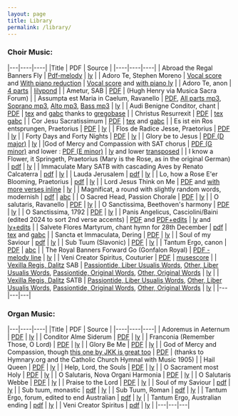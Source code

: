 ```yaml
---
layout: page
title: Library
permalink: /library/
---
```


### Choir Music:

|---|----|----|
|Title | PDF | Source |
|----|----|----|
| Abroad the Regal Banners Fly | [Pdf-melody](/pdf/hymns/AbroadTheRegal.pdf) | [ly](/pdf/hymns/AbroadTheRegal.ly) |
| Adoro Te, Stephen Moreno | [Vocal score](/pdf/AdoroTe-vocal.pdf) and [With piano reduction](/pdf/AdoroTe.pdf) | [Vocal score](/pdf/AdoroTe-vocal.ly) and [with piano ly](/pdf/hymns/AdoroTe.ly) |
| Adoro Te, anon | [4 parts](/pdf/hymns/AdoroTe-a4.pdf) | [lilypond](/pdf/hymns/AdoroTe-a4.ly) |
| Ametur, SAB | [PDF](/pdf/AmeturChoir.pdf) | (Hugh Henry via Musica Sacra Forum) |
| Assumpta est Maria in Caelum, Ravanello | [PDF](/pdf/motets/Ravanello_Assumpta.pdf), [All parts mp3](/pdf/motets/Ravanello_Assumpta.mp3), [Soprano mp3](/pdf/motets/Rav-sop.mp3), [Alto mp3](/pdf/motets/Rav-alt.mp3), [Bass mp3](/pdf/motets/Rav-bas.mp3) | [ly](/pdf/motets/Ravanello_Assumpta.ly) |
| Audi Benigne Conditor, chant | [PDF](/pdf/chant/audiben.pdf) | [tex](/pdf/chant/audiben.tex) and [gabc](/pdf/chant/hy--audi_benigne_conditor--solesmes_1961.gabc) thanks to [gregobase](https://gregobase.selapa.net/chant.php?id=1830) |
| Christus Resurrexit | [PDF](/pdf/chant/christus-resurrexit.pdf) | [tex](/pdf/chant/christus-resurrexit.tex) [gabc](/pdf/chant/christus-resurrexit.gabc) |
| Cor Jesu Sacratissimum | [PDF](/pdf/corjesusacratissimum.pdf) | [tex](/pdf/corjesusacratissimum.tex) and [gabc](/pdf/corjesu.gabc) |
| Es ist ein Ros entsprungen, Praetorius | [PDF](/pdf/motets/Praetorius_einros.pdf) | [ly](/pdf/motets/Praetorius_einros.ly) |
| Flos de Radice Jesse, Praetorius | [PDF](/pdf/motets/Praetorius_flos.pdf) | [ly](/pdf/motets/Praetorius_flos.ly) |
| Forty Days and Forty Nights | [PDF](/pdf/hymns/FortyDays.pdf) | [ly](/pdf/hymns/FortyDays.ly) |
| Glory be to Jesus | [PDF (D major)](/pdf/motets/Glory-be-to-Jesus.pdf) | [ly](/pdf/motets/Glory-be-to-Jesus.ly) |
|God of Mercy and Compassion with SAT chorus | [PDF (G minor)](/pdf/hymns/GodofMercy.pdf) and lower : [PDF (E minor)](/pdf/hymns/GodofMercy-low.pdf) | [ly](/pdf/hymns/GodofMercy.ly) and lower [transposed](/pdf/hymns/GodofMercy-low.ly) |
| I know a Flower, it Springeth, Praetorius (Mary is the Rose, as in the original German) | [pdf](/pdf/motets/Iknowarose.pdf) | [ly](/pdf/motets/Iknowarose.ly) |
| Immaculate Mary SATB with cascading Aves by Renato Calcaterra | [pdf](/pdf/hymns/ImmaculateMary-Calcaterra.pdf) | [ly](/pdf/hymns/ImmaculateMary-Calcaterra.ly) |
| Lauda Jerusalem | [pdf](/pdf/LaudaJerusalem.pdf) | [ly](/pdf/LaudaJerusalem.ly) |
| Lo, how a Rose E'er Blooming, Praetorius | [pdf](/pdf/motets/lohowarose.pdf) | [ly](/pdf/motets/lohowarose.ly) |
| Lord Jesus Think on Me | [PDF](/pdf/hymns/LordJesusThink.pdf) and [with more verses inline](/pdf/LordJesus-choir.pdf) | [ly](/pdf/hymns/LordJesusThink.ly) |
| Magnificat, a round with slightly random words, modernish | [pdf](/pdf/motets/magnificat-cf.pdf) | [abc](/pdf/motets/magnificat-cf.abc) |
| O Sacred Head, Passion Chorale | [PDF](/pdf/hymns/OSacredHead.pdf) | [ly](/pdf/hymns/OSacredHead.ly) |
| O salutaris, Ravanello | [PDF](/pdf/motets/o-salutaris-ravanello.pdf) | [ly](/pdf/motets/o-salutaris-ravanello.ly) |
| O Sanctissima, Beethoven's harmony | [PDF](/pdf/motets/O_sanctissima.pdf) | [ly](/pdf/motets/O_sanctissima.ly) |
| O Sanctissima, 1792 | [PDF](/pdf/motets/o-sanctissima-1792.pdf) | [ly](/pdf/motets/o-sanctissima-1792.ly) |
| Panis Angelicus, Casciolini/Baini (edited 2024 to sort 2nd verse accents) | [PDF](/pdf/motets/Casciolini_Panis_Angelicus.pdf) and [PDF+edits](/pdf/motets/Cascio-panis-adeney.pdf) | [ly](/pdf/motets/Casciolini_Panis_Angelicus.ly) and [ly+edits](/pdf/motets/Cascio-panis-adeney.ly) |
| Salvete Flores Martyrum, chant hymn for 28th December | [pdf](/pdf/holyinno/salvete.pdf) | [tex](/pdf/holyinno/salvete.tex) and [gabc](/pdf/holyinno/salvete.gabc) |
| Sancta et Immaculata, Dering | [PDF](/pdf/dering/10-sanctaetimmac.pdf) | [ly](/pdf/dering/10-sanctaetimmac.ly) |
| Soul of my Saviour | [pdf](/pdf/organ/Soul-choir.pdf) | [ly](/pdf/organ/Soul-choir.ly) |
| Sub Tuum (Slavonic) | [PDF](/pdf/motets/subtuum-slavonic.pdf) | [ly](/pdf/motets/subtuum-slavonic.pdf) |
| Tantum Ergo, canon | [PDF](/pdf/motets/tantumergo-dp.pdf) | [abc](/pdf/motets/tantumergo-dp.abc) |
| The Royal Banners Forward Go (Gonfalon Royal) | [PDF - melody line](/pdf/hymns/TheRoyalBanners.pdf) | [ly](/pdf/hymns/TheRoyalBanners.ly) |
| Veni Creator Spiritus, Couturier | [PDF](/pdf/Veni_Creator_-_Couturier.pdf) | [musescore](/pdf/Veni_Creator_-_Couturier.mscz) |
| [Vexilla Regis, Dalitz](http://music.dalitio.de/choir/dalitz/vexilla-regis/index.html) SAB | [Passiontide, Liber Usualis Words](/pdf/motets/vexilla-dalitz-passiontide.pdf), [Other, Liber Usualis Words](/pdf/motets/vexilla-dalitz-triumph.pdf), [Passiontide, Original Words](/pdf/motets/vexilla-dalitz-passiontide-orig.pdf), [Other, Original Words](/pdf/motets/vexilla-dalitz-triumph-orig.pdf) | [ly](/pdf/motets/vexilla-dalitz.ly) |
| [Vexilla Regis, Dalitz](http://music.dalitio.de/choir/dalitz/vexilla-regis/index.html) SATB | [Passiontide, Liber Usualis Words](/pdf/motets/vexilla-dalitz-a4-passiontide.pdf), [Other, Liber Usualis Words](/pdf/motets/vexilla-dalitz-a4-triumph.pdf), [Passiontide, Original Words](/pdf/motets/vexilla-dalitz-a4-passiontide-orig.pdf), [Other, Original Words](/pdf/motets/vexilla-dalitz-triumph-a4-orig.pdf) | [ly](/pdf/motets/vexilla-dalitz-a4.ly) |
|---|---|---|

### Organ Music:

|---|----|----|
|Title | PDF | Source |
|----|----|----|
| Adoremus in Aeternum | [PDF](/pdf/organ/adoremus.pdf) | [ly](/pdf/organ/adoremus.ly) |
| Conditor Alme Siderum | [PDF](/pdf/organ/ConditorAlme.pdf) | [ly](/pdf/organ/ConditorAlme.ly) |
| Franconia (Remember Those, O Lord) | [PDF](/pdf/organ/franconia.pdf) | [ly](/pdf/organ/franconia.ly) |
| Glory Be Me | [PDF](/pdf/organ/GloryBeMe.pdf) | [ly](/pdf/organ/GloryBeMe.ly) |
| God of Mercy and Compassion, though [this one by JKK is great too](https://forum.musicasacra.com/forum/discussion/13367/lent-or-septuagesima-hymn-god-of-mercy-and-compassion) | [PDF](/pdf/GodofMercy.pdf) | (thanks to Hymnary.org and the Catholic Church Hymnal with Music 1905) |
| Hail Queen | [PDF](/pdf/organ/HailQueen.pdf) | [ly](/pdf/organ/HailQueen.ly) |
| Help, Lord, the Souls | [PDF](/pdf/organ/HelpLord-Dundee.pdf) | [ly](/pdf/organ/HelpLord-Dundee.ly) |
| O Sacrament most Holy | [PDF](/pdf/organ/osacrament.pdf) | [ly](/pdf/organ/osacrament.ly) |
| O Salutaris, Nova Organi Harmonia | [PDF](/pdf/organ/OSalutarisNOH.pdf) | [ly](/pdf/organ/OSalutarisNOH.ly) |
| O Salutaris Webbe | [PDF](/pdf/organ/OSalutarisWebbe.pdf) | [ly](/pdf/organ/OSalutarisWebbe.ly) |
| Praise to the Lord | [PDF](/pdf/organ/PraisetotheLord.pdf) | [ly](/pdf/organ/PraisetotheLord.ly) |
| Soul of my Saviour | [pdf](/pdf/organ/Soul.pdf) | [ly](/pdf/organ/Soul.ly) |
| Sub tuum, monastic | [pdf](/pdf/organ/SubTuum-monastic.pdf) | [ly](/pdf/organ/SubTuum-monastic.ly) |
| Sub Tuum, Roman | [pdf](/pdf/organ/SubTuum-roman.pdf) | [ly](/pdf/organ/SubTuum-roman.ly) |
| Tantum Ergo, forum, edited to end Australian | [pdf](/pdf/organ/TantumErgo-forum.pdf) | [ly](/pdf/organ/TantumErgo-forum.ly) |
| Tantum Ergo, Australian ending | [pdf](/pdf/organ/Tantumergo.pdf) | [ly](/pdf/organ/Tantumergo.ly) |
| Veni Creator Spiritus | [pdf](/pdf/organ/VeniCreator.pdf) | [ly](/pdf/organ/VeniCreator.ly) |
|---|---|---|

